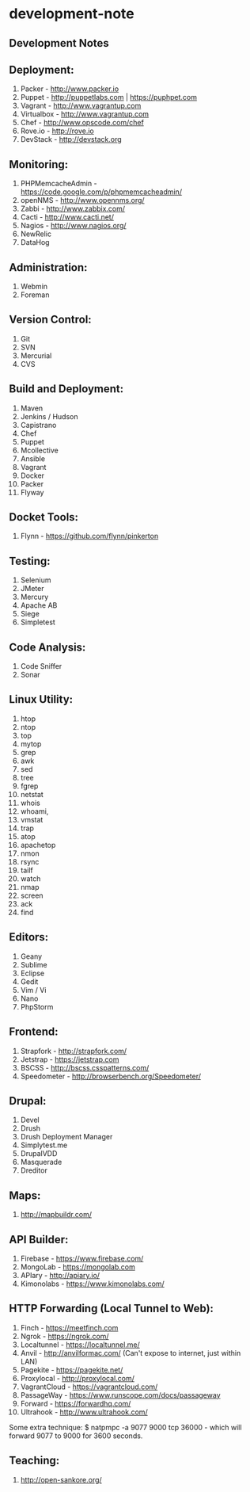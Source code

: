 development-note
================

Development Notes
-----------------

Deployment:
------------
1. Packer - http://www.packer.io
2. Puppet - http://puppetlabs.com | https://puphpet.com
3. Vagrant - http://www.vagrantup.com
4. Virtualbox - http://www.vagrantup.com
5. Chef - http://www.opscode.com/chef
6. Rove.io - http://rove.io
7. DevStack - http://devstack.org

Monitoring:
-----------
1. PHPMemcacheAdmin - https://code.google.com/p/phpmemcacheadmin/
2. openNMS - http://www.opennms.org/
3. Zabbi - http://www.zabbix.com/
4. Cacti - http://www.cacti.net/
5. Nagios - http://www.nagios.org/
6. NewRelic
7. DataHog

Administration:
---------------
1. Webmin
2. Foreman

Version Control:
----------------
1. Git
2. SVN
3. Mercurial
4. CVS

Build and Deployment:
---------------------
1. Maven
2. Jenkins / Hudson
3. Capistrano
4. Chef
5. Puppet
6. Mcollective
7. Ansible
8. Vagrant
9. Docker
10. Packer
11. Flyway

Docket Tools:
------------
1. Flynn - https://github.com/flynn/pinkerton

Testing:
--------
1. Selenium
2. JMeter
3. Mercury
4. Apache AB
5. Siege
6. Simpletest

Code Analysis:
--------------
1. Code Sniffer
2. Sonar


Linux Utility:
--------------
1. htop
2. ntop
3. top
4. mytop
5. grep
6. awk
7. sed
8. tree
9. fgrep
10. netstat
11. whois
12. whoami, 
13. vmstat
14. trap
15. atop
16. apachetop
17. nmon
18. rsync
19. tailf
20. watch
21. nmap
22. screen
23. ack
24. find

Editors:
--------
1. Geany
2. Sublime
3. Eclipse
4. Gedit
5. Vim / Vi
6. Nano
7. PhpStorm

Frontend:
---------
1. Strapfork - http://strapfork.com/
2. Jetstrap - https://jetstrap.com
3. BSCSS - http://bscss.csspatterns.com/
4. Speedometer - http://browserbench.org/Speedometer/

Drupal:
-------
1. Devel
2. Drush
3. Drush Deployment Manager
4. Simplytest.me
5. DrupalVDD
6. Masquerade
7. Dreditor

Maps:
-----
1. http://mapbuildr.com/

API Builder:
------------
1. Firebase - https://www.firebase.com/
2. MongoLab - https://mongolab.com
3. APIary - http://apiary.io/
4. Kimonolabs - https://www.kimonolabs.com/

HTTP Forwarding (Local Tunnel to Web):
--------------------------------------
1. Finch - https://meetfinch.com
2. Ngrok - https://ngrok.com/
3. Localtunnel - https://localtunnel.me/
4. Anvil - http://anvilformac.com/ (Can't expose to internet, just within LAN)
5. Pagekite - https://pagekite.net/
6. Proxylocal - http://proxylocal.com/
7. VagrantCloud - https://vagrantcloud.com/
8. PassageWay - https://www.runscope.com/docs/passageway
9. Forward - https://forwardhq.com/
10. Ultrahook - http://www.ultrahook.com/

Some extra technique:
$ natpmpc -a 9077 9000 tcp 36000 - which will forward 9077 to 9000 for 3600 seconds.

Teaching:
---------
1. http://open-sankore.org/




